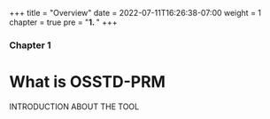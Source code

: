 +++
title = "Overview"
date = 2022-07-11T16:26:38-07:00
weight = 1
chapter = true
pre = "<b>1. </b>"
+++

### Chapter 1

# What is OSSTD-PRM

INTRODUCTION ABOUT THE TOOL
